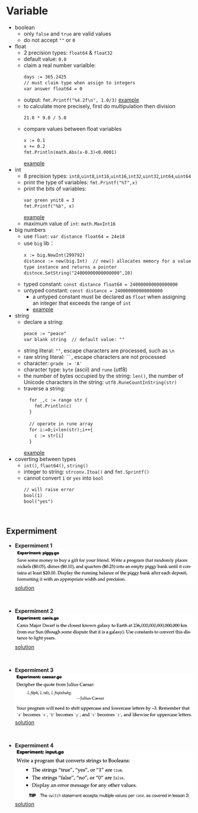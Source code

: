# Variable

* boolean
    * only `false` and `true` are valid values
    * do not accept `""` or `0`
* float
  * 2 precision types: `float64` & `float32`
  * default value: `0.0` 
  * claim a real number varialble: 
    ```
    days := 365.2425
    // must claim type when assign to integers 
    var answer float64 = 0
    ```
  * output: `fmt.Printf("%4.2f\n", 1.0/3)`
  [example](assignment_2.go#L62)
  * to calculate more precisely, first do multipulation then division
    ```
    21.0 * 9.0 / 5.0
    ```
  * compare values between float variables
    ```
    x := 0.1
    x += 0.2
    fmt.Println(math.Abs(x-0.3)<0.0001)
    ```
    [example](assignment_2.go#L72)
* int
  * 8 precision types: `int8`,`uint8`,`int16`,`uint16`,`int32`,`uint32`,`int64`,`uint64`
  * print the type of variables: `fmt.Printf("%T",x)`
  * print the bits of variables: 
    ```
    var green ynit8 = 3
    fmt.Printf("%b", x)
    ```
    [example](assignment_2.go#L81)
  * maximum value of `int`: `math.MaxInt16`
* big numbers
  * use `float`: `var distance float64 = 24e18`
  * use `big` lib：
    ```
    x := big.NewInt(299792)
    distance := new(big.Int)  // new() allocates memory for a value type instance and returns a pointer
    distnce.SetString("24000000000000000",10)
    ```
  * typed constant: 
  `const distance float64 = 240000000000000000`
  * untyped constant: 
  `const distance = 240000000000000000`
    * a untyped constant must be declared as `float` when assigning an integer that exceeds the range of `int`
    * [example](assignment_2.go#L89)
* string
  * declare a string:
    ```
    peace := "peace"
    var blank string  // default value: ""
    ``` 
  * string literal: `""`, escape characters are processed, such as `\n`
  * raw string literal: ` `` `, escape characters are not processed
  * character: `grade := 'A'`
  * character type: `byte` (ascii) and `rune` (utf8)
  * the number of bytes occupied by the string: `len()`, the number of Unicode characters in the string: `utf8.RuneCountInString(str)` 
  * traverse a string:
    ```
      for _,c := range str {
        fmt.Println(c)
      }

      // operate in rune array
      for i:=0;i<len(str);i++{
        c := str[i]
      }
    ```
    [example](assignment_2.go#L99)
* coverting between types
  * `int()`, `flaot64()`, `string()`
  * integer to string: `strconv.Itoa()` and `fmt.Sprintf()`
  * cannot convert `1` or `yes` into `bool`
    ```
    // will raise error
    bool(1)
    bool("yes")
    ``` 
<br>

## Expermiment
- **Expermiment 1**  
![exp 1](../images/ass_2_piggy.png)
[solution](assignment_2.go#L9)
<br>

- **Expermiment 2**  
![exp 2](../images/ass_2_big_num.png)
[solution](assignment_2.go#L20)
<br>

- **Expermiment 3**  
![exp 3](../images/ass_2_string.png)
[solution](assignment_2.go#L28)
<br>

- **Expermiment 4**  
![exp 3](../images/ass_2_type.png)
[solution](assignment_2.go#L49)
<br>